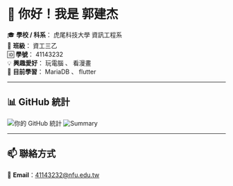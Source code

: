 # 👋 你好！我是 郭建杰

🎓 **學校 / 科系**： 虎尾科技大學 資訊工程系  
🏫 **班級**： 資工三乙  
🆔 **學號**： 41143232  
💡 **興趣愛好**： 玩電腦 、 看漫畫  
🌱 **目前學習**： MariaDB 、 flutter  

---

## 📊 GitHub 統計
![你的 GitHub 統計](https://github-readme-stats.vercel.app/api?username=johnsonkuo2012&show_icons=true&theme=tokyonight)
![Summary](https://github-profile-summary-cards.vercel.app/api/cards/profile-details?username=johnsonkuo2012&theme=tokyonight)

---

## 📫 聯絡方式
📧 **Email**：41143232@nfu.edu.tw 
